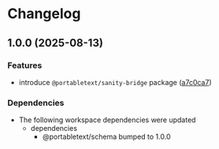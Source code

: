 # Changelog

## 1.0.0 (2025-08-13)


### Features

* introduce `@portabletext/sanity-bridge` package ([a7c0ca7](https://github.com/portabletext/editor/commit/a7c0ca757c3d171a8b879e5c669bfc5264fd7fcd))


### Dependencies

* The following workspace dependencies were updated
  * dependencies
    * @portabletext/schema bumped to 1.0.0
